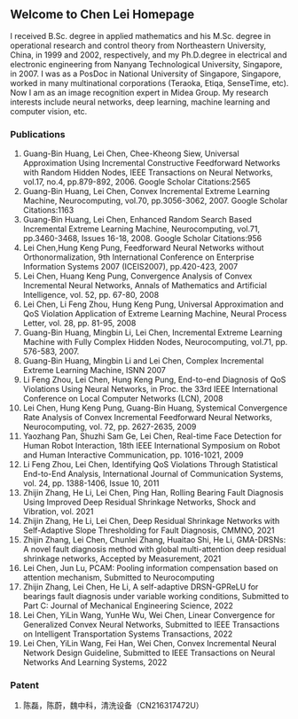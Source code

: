 ## Welcome to Chen Lei Homepage

I received B.Sc. degree in applied mathematics and his M.Sc. degree in operational research and control theory from Northeastern University, China, in 1999 and 2002, respectively, and my Ph.D.degree in electrical and electronic engineering from Nanyang Technological University, Singapore, in 2007. I was as a PosDoc in National University of Singapore, Singapore, worked in many multinational corporations (Teraoka, Etiqa, SenseTime, etc). Now I am as an image recognition expert in Midea Group. My research interests include neural networks, deep learning, machine learning and computer vision, etc.

### Publications

1.	Guang-Bin Huang, Lei Chen, Chee-Kheong Siew, Universal Approximation Using Incremental Constructive Feedforward Networks with Random Hidden Nodes, IEEE Transactions on Neural Networks, vol.17, no.4, pp.879-892, 2006. Google Scholar Citations:2565
2.	Guang-Bin Huang, Lei Chen, Convex Incremental Extreme Learning Machine, Neurocomputing, vol.70, pp.3056-3062, 2007. Google Scholar Citations:1163
3.	Guang-Bin Huang, Lei Chen, Enhanced Random Search Based Incremental Extreme Learning Machine, Neurocomputing, vol.71, pp.3460-3468, Issues 16-18, 2008. Google Scholar Citations:956
4.	Lei Chen,Hung Keng Pung, Feedforward Neural Networks without Orthonormalization, 9th International Conference on Enterprise Information Systems 2007 (ICEIS2007), pp.420-423, 2007
5.	Lei Chen, Huang Keng Pung, Convergence Analysis of Convex Incremental Neural Networks, Annals of Mathematics and Artificial Intelligence, vol. 52, pp. 67-80, 2008
6.	Lei Chen, Li Feng Zhou, Hung Keng Pung, Universal Approximation and QoS Violation Application of Extreme Learning Machine, Neural Process Letter, vol. 28, pp. 81-95, 2008
7.	Guang-Bin Huang, Mingbin Li, Lei Chen, Incremental Extreme Learning Machine with Fully Complex Hidden Nodes, Neurocomputing, vol.71, pp. 576-583, 2007.
8.	Guang-Bin Huang, Mingbin Li and Lei Chen, Complex Incremental Extreme Learning Machine, ISNN 2007
9.	Li Feng Zhou, Lei Chen, Hung Keng Pung, End-to-end Diagnosis of QoS Violations Using Neural Networks, in Proc. the 33rd IEEE International Conference on Local Computer Networks (LCN), 2008
10.	Lei Chen, Hung Keng Pung, Guang-Bin Huang, Systemical Convergence Rate Analysis of Convex Incremental Feedforward Neural Networks, Neurocomputing, vol. 72, pp. 2627-2635, 2009
11.	Yaozhang Pan, Shuzhi Sam Ge, Lei Chen, Real-time Face Detection for Human Robot Interaction, 18th IEEE International Symposium on Robot and Human Interactive Communication, pp. 1016-1021, 2009
12.	Li Feng Zhou, Lei Chen, Identifying QoS Violations Through Statistical End-to-End Analysis, International Journal of Communication Systems, vol. 24, pp. 1388-1406, Issue 10, 2011
13.	Zhijin Zhang, He Li, Lei Chen, Ping Han, Rolling Bearing Fault Diagnosis Using Improved Deep Residual Shrinkage Networks, Shock and Vibration, vol. 2021
14.	Zhijin Zhang, He Li, Lei Chen, Deep Residual Shrinkage Networks with Self-Adaptive Slope Thresholding for Fault Diagnosis, CMMNO, 2021
15.	Zhijin Zhang, Lei Chen, Chunlei Zhang, Huaitao Shi, He Li, GMA-DRSNs: A novel fault diagnosis method with global multi-attention deep residual shrinkage networks, Accepted by Measurement, 2021
16.	Lei Chen, Jun Lu, PCAM: Pooling information compensation based on attention mechanism, Submitted to Neurocomputing
17.	Zhijin Zhang, Lei Chen, He Li, A self-adaptive DRSN-GPReLU for bearings fault diagnosis under variable working conditions, Submitted to Part C: Journal of Mechanical Engineering Science, 2022
18.	Lei Chen, YiLin Wang, YunHe Wu, Wei Chen, Linear Convergence for Generalized Convex Neural Networks, Submitted to IEEE Transactions on Intelligent Transportation Systems Transactions, 2022
19.	Lei Chen, YiLin Wang, Fei Han, Wei Chen, Convex Incremental Neural Network Design Guideline, Submitted to IEEE Transactions on Neural Networks And Learning Systems, 2022

### Patent
1.	陈磊，陈蔚，魏中科，清洗设备（CN216317472U）

